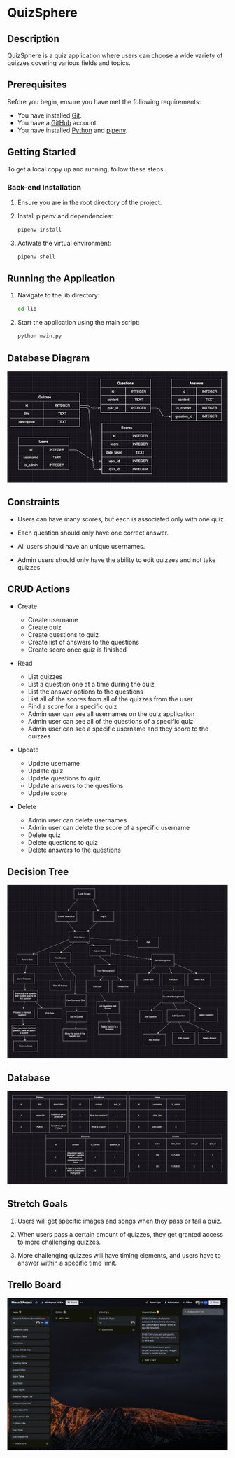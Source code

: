 # QuizSphere

<!-- Headings -->

## Description

QuizSphere is a quiz application where users can choose a wide variety of quizzes covering various fields and topics.

## Prerequisites

Before you begin, ensure you have met the following requirements:

- You have installed [Git](https://git-scm.com/).
- You have a [GitHub](https://github.com/) account.
- You have installed [Python](https://www.python.org/) and [pipenv](https://pipenv.pypa.io/en/latest/).

## Getting Started

To get a local copy up and running, follow these steps.

### Back-end Installation

1. Ensure you are in the root directory of the project.

2. Install pipenv and dependencies:

   ```bash
   pipenv install
   ```

3. Activate the virtual environment:

   ```bash
   pipenv shell
   ```

## Running the Application

1. Navigate to the lib directory:

   ```bash
   cd lib
   ```

2. Start the application using the main script:

   ```bash
   python main.py
   ```

## Database Diagram

![DatabaseDiagram](./Planning/database-diagram.png)

## Constraints

- Users can have many scores, but each is associated only with one quiz.

- Each question should only have one correct answer.

- All users should have an unique usernames.

- Admin users should only have the ability to edit quizzes and not take quizzes

## CRUD Actions

- Create

  - Create username
  - Create quiz
  - Create questions to quiz
  - Create list of answers to the questions
  - Create score once quiz is finished

- Read

  - List quizzes
  - List a question one at a time during the quiz
  - List the answer options to the questions
  - List all of the scores from all of the quizzes from the user
  - Find a score for a specific quiz
  - Admin user can see all usernames on the quiz application
  - Admin user can see all of the questions of a specific quiz
  - Admin user can see a specific username and they score to the quizzes

- Update

  - Update username
  - Update quiz
  - Update questions to quiz
  - Update answers to the questions
  - Update score

- Delete

  - Admin user can delete usernames
  - Admin user can delete the score of a specific username
  - Delete quiz
  - Delete questions to quiz
  - Delete answers to the questions

## Decision Tree

![DecisionTree](./Planning/decision-tree.png)

## Database

![Database](./Planning/Database.png)

## Stretch Goals

1. Users will get specific images and songs when they pass or fail a quiz.

2. When users pass a certain amount of quizzes, they get granted access to more challenging quizzes.

3. More challenging quizzes will have timing elements, and users have to answer within a specific time limit.

## Trello Board

![Trello Board](./Planning/TrelloBoard.png)
